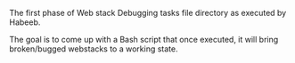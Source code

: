 The first phase of Web stack Debugging tasks file directory as executed by Habeeb.

The goal is to come up with a Bash script that once executed, it will bring broken/bugged webstacks to a working state.
